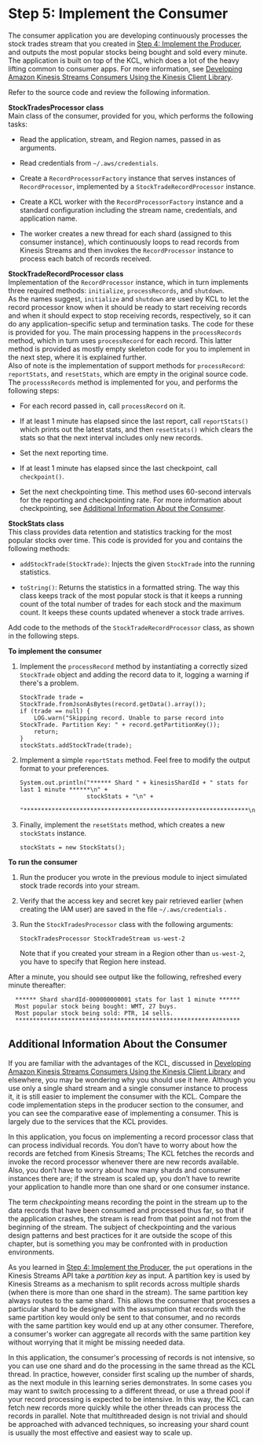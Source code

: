# Step 5: Implement the Consumer<a name="learning-kinesis-module-one-consumer"></a>

The consumer application you are developing continuously processes the stock trades stream that you created in [Step 4: Implement the Producer](learning-kinesis-module-one-producer.md), and outputs the most popular stocks being bought and sold every minute\. The application is built on top of the KCL, which does a lot of the heavy lifting common to consumer apps\. For more information, see [Developing Amazon Kinesis Streams Consumers Using the Kinesis Client Library](developing-consumers-with-kcl.md)\. 

Refer to the source code and review the following information\.

**StockTradesProcessor class**  
Main class of the consumer, provided for you, which performs the following tasks:  

+ Read the application, stream, and Region names, passed in as arguments\.

+ Read credentials from `~/.aws/credentials`\.

+ Create a `RecordProcessorFactory` instance that serves instances of `RecordProcessor`, implemented by a `StockTradeRecordProcessor` instance\.

+ Create a KCL worker with the `RecordProcessorFactory` instance and a standard configuration including the stream name, credentials, and application name\. 

+ The worker creates a new thread for each shard \(assigned to this consumer instance\), which continuously loops to read records from Kinesis Streams and then invokes the `RecordProcessor` instance to process each batch of records received\.

**StockTradeRecordProcessor class**  
Implementation of the `RecordProcessor` instance, which in turn implements three required methods: `initialize`, `processRecords`, and `shutdown`\.  
As the names suggest, `initialize` and `shutdown` are used by KCL to let the record processor know when it should be ready to start receiving records and when it should expect to stop receiving records, respectively, so it can do any application\-specific setup and termination tasks\. The code for these is provided for you\. The main processing happens in the `processRecords` method, which in turn uses `processRecord` for each record\. This latter method is provided as mostly empty skeleton code for you to implement in the next step, where it is explained further\.  
Also of note is the implementation of support methods for `processRecord`: `reportStats`, and `resetStats`, which are empty in the original source code\.  
The `processsRecords` method is implemented for you, and performs the following steps:  

+  For each record passed in, call `processRecord` on it\.

+ If at least 1 minute has elapsed since the last report, call `reportStats()` which prints out the latest stats, and then `resetStats()` which clears the stats so that the next interval includes only new records\.

+ Set the next reporting time\.

+ If at least 1 minute has elapsed since the last checkpoint, call `checkpoint()`\. 

+ Set the next checkpointing time\.
This method uses 60\-second intervals for the reporting and checkpointing rate\. For more information about checkpointing, see [Additional Information About the Consumer](#learning-kinesis-module-one-consumer-supplement)\.

**StockStats class**  
This class provides data retention and statistics tracking for the most popular stocks over time\. This code is provided for you and contains the following methods:  

+ `addStockTrade(StockTrade)`: Injects the given `StockTrade` into the running statistics\.

+ `toString()`: Returns the statistics in a formatted string\.
The way this class keeps track of the most popular stock is that it keeps a running count of the total number of trades for each stock and the maximum count\. It keeps these counts updated whenever a stock trade arrives\.

Add code to the methods of the `StockTradeRecordProcessor` class, as shown in the following steps\.

**To implement the consumer**

1. Implement the `processRecord` method by instantiating a correctly sized `StockTrade` object and adding the record data to it, logging a warning if there's a problem\.

   ```
   StockTrade trade = StockTrade.fromJsonAsBytes(record.getData().array());
   if (trade == null) {
       LOG.warn("Skipping record. Unable to parse record into StockTrade. Partition Key: " + record.getPartitionKey());
       return;
   }
   stockStats.addStockTrade(trade);
   ```

1. Implement a simple `reportStats` method\. Feel free to modify the output format to your preferences\.

   ```
   System.out.println("****** Shard " + kinesisShardId + " stats for last 1 minute ******\n" +
                      stockStats + "\n" +
                      "****************************************************************\n");
   ```

1. Finally, implement the `resetStats` method, which creates a new `stockStats` instance\.

   ```
   stockStats = new StockStats();
   ```

**To run the consumer**

1. Run the producer you wrote in the previous module to inject simulated stock trade records into your stream\.

1. Verify that the access key and secret key pair retrieved earlier \(when creating the IAM user\) are saved in the file `~/.aws/credentials` \. 

1. Run the `StockTradesProcessor` class with the following arguments:

   ```
   StockTradesProcessor StockTradeStream us-west-2
   ```

   Note that if you created your stream in a Region other than `us-west-2`, you have to specify that Region here instead\.

After a minute, you should see output like the following, refreshed every minute thereafter:

```
  ****** Shard shardId-000000000001 stats for last 1 minute ******
  Most popular stock being bought: WMT, 27 buys.
  Most popular stock being sold: PTR, 14 sells.
  ****************************************************************
```

## Additional Information About the Consumer<a name="learning-kinesis-module-one-consumer-supplement"></a>

If you are familiar with the advantages of the KCL, discussed in [Developing Amazon Kinesis Streams Consumers Using the Kinesis Client Library](developing-consumers-with-kcl.md) and elsewhere, you may be wondering why you should use it here\. Although you use only a single shard stream and a single consumer instance to process it, it is still easier to implement the consumer with the KCL\. Compare the code implementation steps in the producer section to the consumer, and you can see the comparative ease of implementing a consumer\. This is largely due to the services that the KCL provides\.

In this application, you focus on implementing a record processor class that can process individual records\. You don’t have to worry about how the records are fetched from Kinesis Streams; The KCL fetches the records and invoke the record processor whenever there are new records available\. Also, you don’t have to worry about how many shards and consumer instances there are; if the stream is scaled up, you don’t have to rewrite your application to handle more than one shard or one consumer instance\.

The term *checkpointing* means recording the point in the stream up to the data records that have been consumed and processed thus far, so that if the application crashes, the stream is read from that point and not from the beginning of the stream\. The subject of checkpointing and the various design patterns and best practices for it are outside the scope of this chapter, but is something you may be confronted with in production environments\.

As you learned in [Step 4: Implement the Producer](learning-kinesis-module-one-producer.md), the `put` operations in the Kinesis Streams API take a *partition key* as input\. A partition key is used by Kinesis Streams as a mechanism to split records across multiple shards \(when there is more than one shard in the stream\)\. The same partition key always routes to the same shard\. This allows the consumer that processes a particular shard to be designed with the assumption that records with the same partition key would only be sent to that consumer, and no records with the same partition key would end up at any other consumer\. Therefore, a consumer's worker can aggregate all records with the same partition key without worrying that it might be missing needed data\.

In this application, the consumer's processing of records is not intensive, so you can use one shard and do the processing in the same thread as the KCL thread\. In practice, however, consider first scaling up the number of shards, as the next module in this learning series demonstrates\. In some cases you may want to switch processing to a different thread, or use a thread pool if your record processing is expected to be intensive\. In this way, the KCL can fetch new records more quickly while the other threads can process the records in parallel\. Note that multithreaded design is not trivial and should be approached with advanced techniques, so increasing your shard count is usually the most effective and easiest way to scale up\.